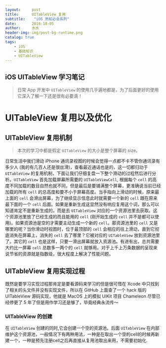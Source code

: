 ```yaml
---
layout:     post
title:      UITableView 复用 
subtitle:    "iOS 熟知必会系列"
date:       2018-10-05
author:     水水
header-img: img/post-bg-runtime.png
catalog: true
tags:
    - iOS
    - 基础知识
    - UITableView
---
```


## iOS UITableView 学习笔记

> 日常 App 开发中 `UITableView` 的使用几乎遍地都是，为了后面更好的使用它深入了解一下还是很有必要滴！

# UITableView 复用以及优化

## UITableView 复用机制

>本次的学习中都是假定 `UITableView` 的大小是整个屏幕的 size。

日常生活中我们滑动 iPhone 通讯录视图的时候会觉得一点都不卡不管你通讯录有多少人 (我的有几百人还是很丝滑)，查看最近通话也是的，这一切都归功于 `UITableView` 的复用机制，下面让我们仔细复盘一下整个滑动的过程然后进行分析。`UITableView` 首先加载屏幕所需要的 `UITableViewCell`, 根据每个 `cell` 的高度不同加载的数目自然也就不同，但是最后是要铺满整个屏幕，更准确说当前已经加载的所有 `cell` 的总高度和要不小于屏幕高度。当手指向上滑动的时候，原来最上面的 `cell` 会滑出屏幕，为了继续显示信息此时就需要一个新的 `cell` 跟在原来最下面的一个 `cell` 后面。如果是重新生成这显然没有响应复用这个词，那么可以知道肯定不是重新生成的，而是去 `UITableView` 对应的一个资源池里去获取。这个资源池里放了已经生成的而且能用的 `cell` (刚开始生成的 `cell` 并不是都可以使用)。如果资源池是空的才需要主动生成一个新的 `cell`。那资源池里的 `cell` 又是哪里的呢？当你滑动时视图时，位于最顶部的 `cell` 会相应的往上滑动，直到它彻底消失在屏幕上，消失的 `cell` 去了哪里？它被对应的 `UITableView` 放到资源池里了。其它的 `cell` 也是这样，只要一滑出屏幕就放入资源池。有进有出，总共需要大约比一屏幕 `cell` 总数多一两个的 `cell` 就够用。对于上千上万条数据的呈现来说节省的资源就是指数级，很大程度上解决了性能问题。

## UITableView 复用实现过程

既然是要学习实现过程那肯定是要看源码来学习的但是很可惜在 Xcode 中只找到了相关的头文件并没有实现文件，所以在 GitHub 上面查了一个 hack 版的 UITableView 源码实现，他就是 MacOS 上的模拟 UIKit 项目 Chameleon 尽管已经停更了 5 年了但是用作学习还是够了，毕竟经典永流传～

### UITableView 的创建


在 `UITableView` 创建的同时,它会创建一个空的资源池。后面 `UITableView` 在内部维护这个资源池，一般情况下有两种用法，一种是在取出一个空的cell的时候再新建一个，一种是预先注册cell之后再直接从复用池取出来用，不需要初始化.

